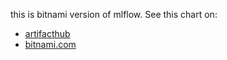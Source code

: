 this is bitnami version of mlflow.
See this chart on:
- [artifacthub](https://artifacthub.io/packages/helm/bitnami/mlflow)
- [bitnami.com](https://bitnami.com/stack/mlflow/helm)